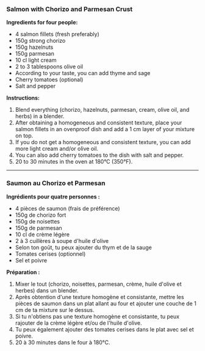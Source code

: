 ### **Salmon with Chorizo and Parmesan Crust**

**Ingredients for four people:**
- 4 salmon fillets (fresh preferably)
- 150g strong chorizo
- 150g hazelnuts
- 150g parmesan
- 10 cl light cream
- 2 to 3 tablespoons olive oil
- According to your taste, you can add thyme and sage
- Cherry tomatoes (optional)
- Salt and pepper

**Instructions:**
1. Blend everything (chorizo, hazelnuts, parmesan, cream, olive oil, and herbs) in a blender.
2. After obtaining a homogeneous and consistent texture, place your salmon fillets in an ovenproof dish and add a 1 cm layer of your mixture on top.
3. If you do not get a homogeneous and consistent texture, you can add more light cream and/or olive oil.
4. You can also add cherry tomatoes to the dish with salt and pepper.
5. 20 to 30 minutes in the oven at 180°C (350°F).

---

### **Saumon au Chorizo et Parmesan**

**Ingrédients pour quatre personnes :**
- 4 pièces de saumon (frais de préférence)
- 150g de chorizo fort
- 150g de noisettes
- 150g de parmesan
- 10 cl de crème légère
- 2 à 3 cuillères à soupe d'huile d'olive
- Selon ton goût, tu peux ajouter du thym et de la sauge
- Tomates cerises (optionnel)
- Sel et poivre

**Préparation :**
1. Mixer le tout (chorizo, noisettes, parmesan, crème, huile d'olive et herbes) dans un blender.
2. Après obtention d'une texture homogène et consistante, mettre les pièces de saumon dans un plat allant au four et ajouter une couche de 1 cm de ta mixture sur le dessus.
3. Si tu n'obtiens pas une texture homogène et consistante, tu peux rajouter de la crème légère et/ou de l'huile d'olive.
4. Tu peux également ajouter des tomates cerises dans le plat avec sel et poivre.
5. 20 à 30 minutes dans le four à 180°C.